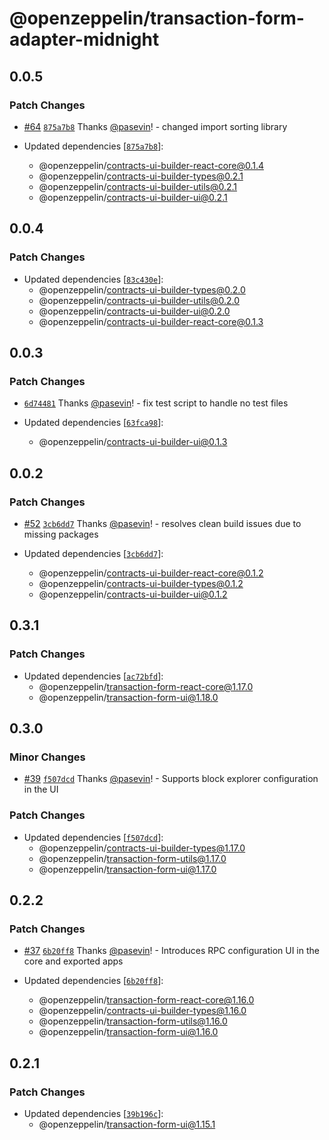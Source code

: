 # @openzeppelin/transaction-form-adapter-midnight

## 0.0.5

### Patch Changes

- [#64](https://github.com/OpenZeppelin/contracts-ui-builder/pull/64) [`875a7b8`](https://github.com/OpenZeppelin/contracts-ui-builder/commit/875a7b8f00bec08b869b4a59c4def6e7b1790479) Thanks [@pasevin](https://github.com/pasevin)! - changed import sorting library

- Updated dependencies [[`875a7b8`](https://github.com/OpenZeppelin/contracts-ui-builder/commit/875a7b8f00bec08b869b4a59c4def6e7b1790479)]:
  - @openzeppelin/contracts-ui-builder-react-core@0.1.4
  - @openzeppelin/contracts-ui-builder-types@0.2.1
  - @openzeppelin/contracts-ui-builder-utils@0.2.1
  - @openzeppelin/contracts-ui-builder-ui@0.2.1

## 0.0.4

### Patch Changes

- Updated dependencies [[`83c430e`](https://github.com/OpenZeppelin/contracts-ui-builder/commit/83c430e86f47733bde89b560b70a7a922eebfe81)]:
  - @openzeppelin/contracts-ui-builder-types@0.2.0
  - @openzeppelin/contracts-ui-builder-utils@0.2.0
  - @openzeppelin/contracts-ui-builder-ui@0.2.0
  - @openzeppelin/contracts-ui-builder-react-core@0.1.3

## 0.0.3

### Patch Changes

- [`6d74481`](https://github.com/OpenZeppelin/contracts-ui-builder/commit/6d7448140936f5c8dfadac3bca05dde54d468167) Thanks [@pasevin](https://github.com/pasevin)! - fix test script to handle no test files

- Updated dependencies [[`63fca98`](https://github.com/OpenZeppelin/contracts-ui-builder/commit/63fca981f56bf9b2bb7c43c720bea3cbbd53d6f6)]:
  - @openzeppelin/contracts-ui-builder-ui@0.1.3

## 0.0.2

### Patch Changes

- [#52](https://github.com/OpenZeppelin/contracts-ui-builder/pull/52) [`3cb6dd7`](https://github.com/OpenZeppelin/contracts-ui-builder/commit/3cb6dd7e4f2bdf51860ae6abe51432bba0828037) Thanks [@pasevin](https://github.com/pasevin)! - resolves clean build issues due to missing packages

- Updated dependencies [[`3cb6dd7`](https://github.com/OpenZeppelin/contracts-ui-builder/commit/3cb6dd7e4f2bdf51860ae6abe51432bba0828037)]:
  - @openzeppelin/contracts-ui-builder-react-core@0.1.2
  - @openzeppelin/contracts-ui-builder-types@0.1.2
  - @openzeppelin/contracts-ui-builder-ui@0.1.2

## 0.3.1

### Patch Changes

- Updated dependencies [[`ac72bfd`](https://github.com/OpenZeppelin/transaction-form-builder/commit/ac72bfddf5e16b75b82a9d33713b37b97dc71f88)]:
  - @openzeppelin/transaction-form-react-core@1.17.0
  - @openzeppelin/transaction-form-ui@1.18.0

## 0.3.0

### Minor Changes

- [#39](https://github.com/OpenZeppelin/transaction-form-builder/pull/39) [`f507dcd`](https://github.com/OpenZeppelin/transaction-form-builder/commit/f507dcdc6cab173c812f9111c9c57d523d20740a) Thanks [@pasevin](https://github.com/pasevin)! - Supports block explorer configuration in the UI

### Patch Changes

- Updated dependencies [[`f507dcd`](https://github.com/OpenZeppelin/transaction-form-builder/commit/f507dcdc6cab173c812f9111c9c57d523d20740a)]:
  - @openzeppelin/contracts-ui-builder-types@1.17.0
  - @openzeppelin/transaction-form-utils@1.17.0
  - @openzeppelin/transaction-form-ui@1.17.0

## 0.2.2

### Patch Changes

- [#37](https://github.com/OpenZeppelin/transaction-form-builder/pull/37) [`6b20ff8`](https://github.com/OpenZeppelin/transaction-form-builder/commit/6b20ff82cab748db41797dff0891890e35a24bfe) Thanks [@pasevin](https://github.com/pasevin)! - Introduces RPC configuration UI in the core and exported apps

- Updated dependencies [[`6b20ff8`](https://github.com/OpenZeppelin/transaction-form-builder/commit/6b20ff82cab748db41797dff0891890e35a24bfe)]:
  - @openzeppelin/transaction-form-react-core@1.16.0
  - @openzeppelin/contracts-ui-builder-types@1.16.0
  - @openzeppelin/transaction-form-utils@1.16.0
  - @openzeppelin/transaction-form-ui@1.16.0

## 0.2.1

### Patch Changes

- Updated dependencies [[`39b196c`](https://github.com/OpenZeppelin/transaction-form-builder/commit/39b196cdea737678676f3da262e460201335d40d)]:
  - @openzeppelin/transaction-form-ui@1.15.1
